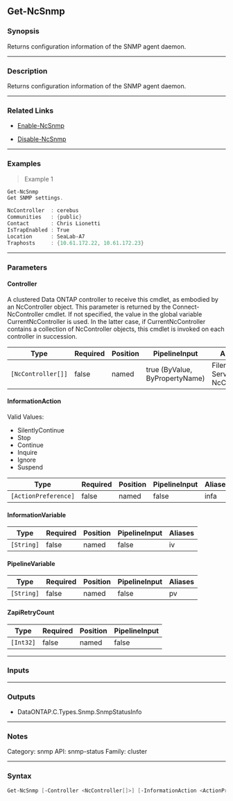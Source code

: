 Get-NcSnmp
----------

### Synopsis
Returns configuration information of the SNMP agent daemon.

---

### Description

Returns configuration information of the SNMP agent daemon.

---

### Related Links
* [Enable-NcSnmp](Enable-NcSnmp)

* [Disable-NcSnmp](Disable-NcSnmp)

---

### Examples
> Example 1

```PowerShell
Get-NcSnmp
Get SNMP settings.

NcController  : cerebus
Communities   : {public}
Contact       : Chris Lionetti
IsTrapEnabled : True
Location      : SeaLab-A7
Traphosts     : {10.61.172.22, 10.61.172.23}

```

---

### Parameters
#### **Controller**
A clustered Data ONTAP controller to receive this cmdlet, as embodied by an NcController object.  This parameter is returned by the Connect-NcController cmdlet.  If not specified, the value in the global variable CurrentNcController is used.  In the latter case, if CurrentNcController contains a collection of NcController objects, this cmdlet is invoked on each controller in succession.

|Type              |Required|Position|PipelineInput                 |Aliases                          |
|------------------|--------|--------|------------------------------|---------------------------------|
|`[NcController[]]`|false   |named   |true (ByValue, ByPropertyName)|Filer<br/>Server<br/>NcController|

#### **InformationAction**

Valid Values:

* SilentlyContinue
* Stop
* Continue
* Inquire
* Ignore
* Suspend

|Type                |Required|Position|PipelineInput|Aliases|
|--------------------|--------|--------|-------------|-------|
|`[ActionPreference]`|false   |named   |false        |infa   |

#### **InformationVariable**

|Type      |Required|Position|PipelineInput|Aliases|
|----------|--------|--------|-------------|-------|
|`[String]`|false   |named   |false        |iv     |

#### **PipelineVariable**

|Type      |Required|Position|PipelineInput|Aliases|
|----------|--------|--------|-------------|-------|
|`[String]`|false   |named   |false        |pv     |

#### **ZapiRetryCount**

|Type     |Required|Position|PipelineInput|
|---------|--------|--------|-------------|
|`[Int32]`|false   |named   |false        |

---

### Inputs

---

### Outputs
* DataONTAP.C.Types.Snmp.SnmpStatusInfo

---

### Notes
Category: snmp
API: snmp-status
Family: cluster

---

### Syntax
```PowerShell
Get-NcSnmp [-Controller <NcController[]>] [-InformationAction <ActionPreference>] [-InformationVariable <String>] [-PipelineVariable <String>] [-ZapiRetryCount <Int32>] [<CommonParameters>]
```
